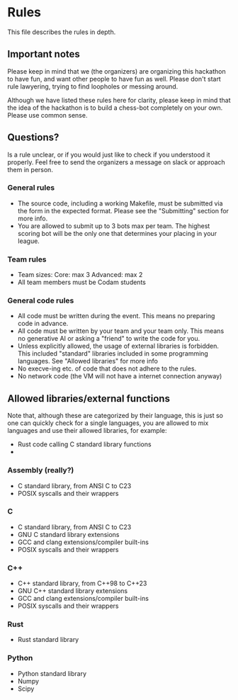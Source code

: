# Rules
This file describes the rules in depth.

## Important notes
Please keep in mind that we (the organizers) are organizing this hackathon to
have fun, and want other people to have fun as well. Please don't start rule
lawyering, trying to find loopholes or messing around.

Although we have listed these rules here for clarity, please keep in mind that
the idea of the hackathon is to build a chess-bot completely on your own. Please
use common sense.

## Questions?
Is a rule unclear, or if you would just like to check if you understood it
properly. Feel free to send the organizers a message on slack or approach them
in person.

### General rules
- The source code, including a working Makefile, must be submitted via the form
in the expected format. Please see the "Submitting" section for more info.
- You are allowed to submit up to 3 bots max per team. The highest scoring bot
will be the only one that determines your placing in your league.

### Team rules
- Team sizes:
    Core:       max 3
    Advanced:   max 2
- All team members must be Codam students

### General code rules
- All code must be written during the event. This means no preparing code in
advance.
- All code must be written by your team and your team only. This means no
generative AI or asking a "friend" to write the code for you.
- Unless explicitly allowed, the usage of external libraries is forbidden. This
included "standard" libraries included in some programming languages. See
"Allowed libraries" for more info
- No execve-ing etc. of code that does not adhere to the rules.
- No network code (the VM will not have a internet connection anyway)


## Allowed libraries/external functions

Note that, although these are categorized by their language, this is just so one
can quickly check for a single languages, you are allowed to mix languages and
use their allowed libraries, for example:
- Rust code calling C standard library functions
-

### Assembly (really?)
- C standard library, from ANSI C to C23
- POSIX syscalls and their wrappers

### C
- C standard library, from ANSI C to C23
- GNU C standard library extensions
- GCC and clang extensions/compiler built-ins
- POSIX syscalls and their wrappers

### C++
- C++ standard library, from C++98 to C++23
- GNU C++ standard library extensions
- GCC and clang extensions/compiler built-ins
- POSIX syscalls and their wrappers

### Rust
- Rust standard library

### Python
- Python standard library
- Numpy
- Scipy
